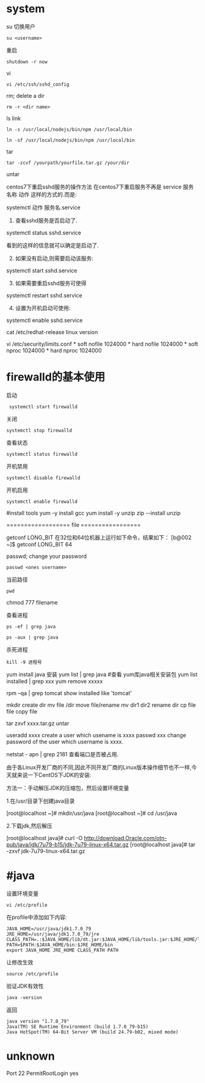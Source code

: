 # system

su 切换用户

```shell
su <username>				
```

 重启

```shell
shutdown -r now
```

vi 

```shell
vi /etc/ssh/sshd_config
```

rm; delete a dir

```shell
rm -r <dir name>	
```

ls link

```shell
ln -s /usr/local/nodejs/bin/npm /usr/local/bin
```

```
ln -sf /usr/local/nodejs/bin/npm /usr/local/bin
```

tar

```shell
tar -zcvf /yourpath/yourfile.tar.gz /your/dir
```

untar





centos7下重启sshd服务的操作方法
在centos7下重启服务不再是 service 服务名称 动作 这样的方式的.而是:

systemctl 动作 服务名.service

1. 查看sshd服务是否启动了.

systemctl status sshd.service

看到的这样的信息就可以确定是启动了.

2. 如果没有启动,则需要启动该服务:

systemctl start sshd.service

3. 如果需要重启sshd服务可使得

systemctl restart sshd.service

4. 设置为开机启动可使用:



systemctl enable sshd.service



cat /etc/redhat-release   	linux version



vi /etc/security/limits.conf
	* soft nofile 1024000
	* hard nofile 1024000
	* soft nproc 1024000
	* hard nproc 1024000

# firewalld的基本使用
启动
```shell
 systemctl start firewalld
```
关闭
```shell
systemctl stop firewalld
```
查看状态
```shell
systemctl status firewalld
```
开机禁用  
```shell
systemctl disable firewalld
```
开机启用  
```shell
systemctl enable firewalld
```

#install tools
yum -y install gcc
yum install -y unzip zip	--install unzip


================== file =================



getconf LONG_BIT
在32位和64位机器上运行如下命令，结果如下：
[b@002 ~]$ getconf LONG_BIT
64



passwd;	change your password

```shell
passwd <ones username>	
```

当前路径

```
pwd
```



chmod 777 filename

查看进程
```shell
ps -ef | grep java 
```
```shell
ps -aux | grep java
```
杀死进程
```shell
kill -9 进程号
```


yum install java	安装
yum list | grep java 	#查看 yum库java相关安装包
yum list installed | grep xxx
yum remove xxxxx

rpm –qa | grep tomcat	show installed like 'tomcat'

mkdir	create dir
mv file /dir		move file/rename
mv dir1 dir2		rename dir
cp file file		copy file


tar zxvf xxxx.tar.gz	untar


useradd xxxx   		create a user which usename is xxxx
passwd xxx		change password of the user which username is xxxx.


netstat - apn | grep 2181 查看端口是否被占用.



由于各Linux开发厂商的不同,因此不同开发厂商的Linux版本操作细节也不一样,今天就来说一下CentOS下JDK的安装:

方法一：手动解压JDK的压缩包，然后设置环境变量

1.在/usr/目录下创建java目录

[root@localhost ~]# mkdir/usr/java
[root@localhost ~]# cd /usr/java

2.下载jdk,然后解压

[root@localhost java]# curl -O http://download.Oracle.com/otn-pub/java/jdk/7u79-b15/jdk-7u79-linux-x64.tar.gz 
[root@localhost java]# tar -zxvf jdk-7u79-linux-x64.tar.gz

# #java

设置环境变量

```shell
vi /etc/profile
```

在profile中添加如下内容:

```
JAVA_HOME=/usr/java/jdk1.7.0_79
JRE_HOME=/usr/java/jdk1.7.0_79/jre
CLASS_PATH=.:$JAVA_HOME/lib/dt.jar:$JAVA_HOME/lib/tools.jar:$JRE_HOME/lib
PATH=$PATH:$JAVA_HOME/bin:$JRE_HOME/bin
export JAVA_HOME JRE_HOME CLASS_PATH PATH
```

让修改生效

```shell
source /etc/profile
```

验证JDK有效性

```shell
java -version		
```
返回
```shell
java version "1.7.0_79"
Java(TM) SE Runtime Environment (build 1.7.0_79-b15)
Java HotSpot(TM) 64-Bit Server VM (build 24.79-b02, mixed mode)
```

# unknown

Port 22
PermitRootLogin yes